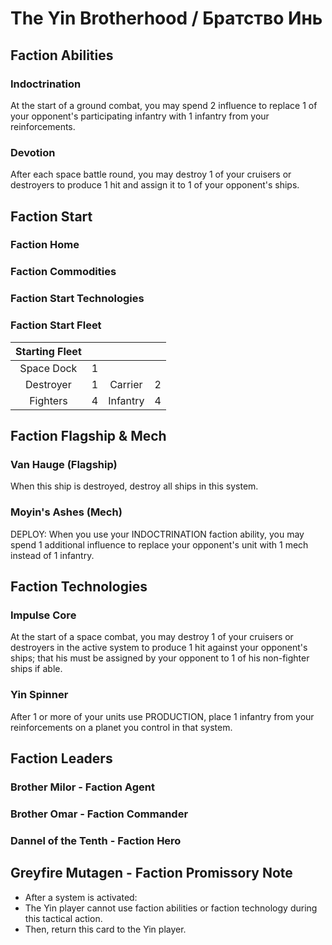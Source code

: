 # The Yin Brotherhood / Братство Инь

## Faction Abilities
### Indoctrination
At the start of a ground combat, you may spend 2 influence to replace 1 of your opponent's participating infantry with 1 infantry from your reinforcements.

### Devotion
After each space battle round, you may destroy 1 of your cruisers or destroyers to produce 1 hit and assign it to 1 of your opponent's ships.

## Faction Start
### Faction Home
### Faction Commodities
### Faction Start Technologies
### Faction Start Fleet

| Starting Fleet | | | |
|:---:|:---:|:---:|:---:|
| Space Dock | 1 |  |  |
| Destroyer | 1 | Carrier | 2 |
| Fighters | 4 | Infantry | 4 |

## Faction Flagship & Mech
### Van Hauge (Flagship)
When this ship is destroyed, destroy all ships in this system.

### Moyin's Ashes (Mech)
DEPLOY: When you use your INDOCTRINATION faction ability, you may spend 1 additional influence to replace your opponent's unit with 1 mech instead of 1 infantry.

## Faction Technologies
### Impulse Core
At the start of a space combat, you may destroy 1 of your cruisers or destroyers in the active system to produce 1 hit against your opponent's ships; that his must be assigned by your opponent to 1 of his non-fighter ships if able.			

### Yin Spinner
After 1 or more of your units use PRODUCTION, place 1 infantry from your reinforcements on a planet you control in that system.

## Faction Leaders
### Brother Milor - Faction Agent
### Brother Omar - Faction Commander
### Dannel of the Tenth - Faction Hero

## Greyfire Mutagen - Faction Promissory Note
* After a system is activated:
* The Yin player cannot use faction abilities or faction technology during this tactical action.
* Then, return this card to the Yin player.
